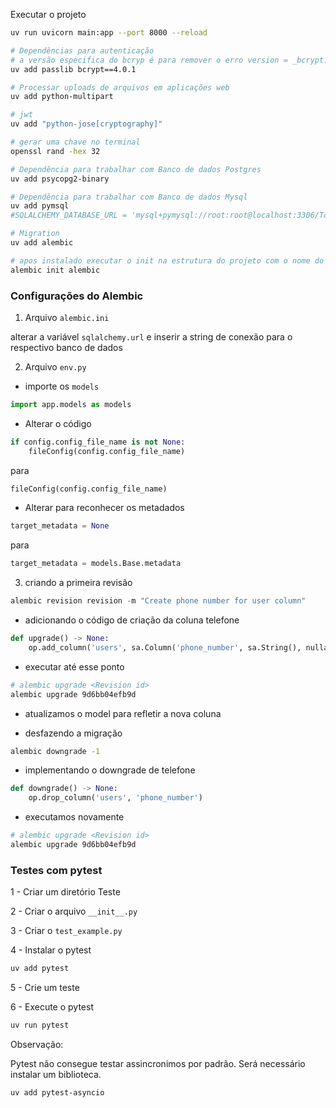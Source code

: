Executar o projeto

```bash
uv run uvicorn main:app --port 8000 --reload

# Dependências para autenticação
# a versão especifica do bcryp é para remover o erro version = _bcrypt.__about__.__version__
uv add passlib bcrypt==4.0.1

# Processar uploads de arquivos em aplicações web
uv add python-multipart

# jwt
uv add "python-jose[cryptography]"

# gerar uma chave no terminal
openssl rand -hex 32

# Dependência para trabalhar com Banco de dados Postgres
uv add psycopg2-binary

# Dependência para trabalhar com Banco de dados Mysql
uv add pymsql
#SQLALCHEMY_DATABASE_URL = 'mysql+pymysql://root:root@localhost:3306/TodoApplicationDatabase'

# Migration
uv add alembic

# apos instalado executar o init na estrutura do projeto com o nome do ambiente - escolhemos "alembic"
alembic init alembic
```

### Configurações do Alembic 

1) Arquivo `alembic.ini`

alterar a variável `sqlalchemy.url` e inserir a string de conexão para o respectivo banco de dados

2) Arquivo `env.py`

- importe os `models`

```python
import app.models as models
```

- Alterar o código
```python
if config.config_file_name is not None:
    fileConfig(config.config_file_name)
```
para

```python
fileConfig(config.config_file_name)
```

- Alterar para reconhecer os metadados
```python
target_metadata = None
```
para

```python
target_metadata = models.Base.metadata

```
3) criando a primeira revisão
```python
alembic revision revision -m "Create phone number for user column" 
```
- adicionando o código de criação da coluna telefone

```python
def upgrade() -> None:
    op.add_column('users', sa.Column('phone_number', sa.String(), nullable=True))
```
- executar até esse ponto

```bash
# alembic upgrade <Revision id>
alembic upgrade 9d6bb04efb9d
```
- atualizamos o model para refletir a nova coluna

- desfazendo a migração
```bash
alembic downgrade -1  
```

- implementando o downgrade de telefone
```python
def downgrade() -> None:
    op.drop_column('users', 'phone_number')
```
- executamos novamente 
```bash
# alembic upgrade <Revision id>
alembic upgrade 9d6bb04efb9d
```

### Testes com pytest

1 - Criar um diretório Teste

2 - Criar o arquivo `__init__.py`

3 - Criar o `test_example.py`

4 - Instalar o pytest

```bash
uv add pytest
```

5 - Crie um teste

6 - Execute o pytest

```bash
uv run pytest
```

Observação:

Pytest não consegue testar assincronimos por padrão. Será necessário instalar um biblioteca.

```bash
uv add pytest-asyncio
```
